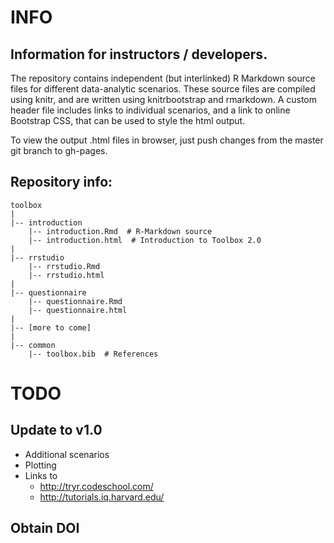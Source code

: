 # INFO

## Information for instructors / developers.

The repository contains independent (but interlinked) R Markdown source files for different data-analytic scenarios. These source files are compiled using knitr, and are written using knitrbootstrap and rmarkdown. A custom header file includes links to individual scenarios, and a link to online Bootstrap CSS, that can be used to style the html output.

To view the output .html files in browser, just push changes from the master git branch to gh-pages.

## Repository info:

```
toolbox
|
|-- introduction
    |-- introduction.Rmd  # R-Markdown source
    |-- introduction.html  # Introduction to Toolbox 2.0
|
|-- rrstudio
    |-- rrstudio.Rmd
    |-- rrstudio.html
|
|-- questionnaire
    |-- questionnaire.Rmd
    |-- questionnaire.html
|
|-- [more to come]
|
|-- common
    |-- toolbox.bib  # References
```

# TODO

## Update to v1.0

* Additional scenarios
* Plotting
* Links to 
	* http://tryr.codeschool.com/
	* http://tutorials.iq.harvard.edu/

## Obtain DOI

